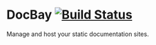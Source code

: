 # DocBay [![Build Status](https://travis-ci.org/blachniet/docbay.svg?branch=master)](https://travis-ci.org/blachniet/docbay)

Manage and host your static documentation sites.
